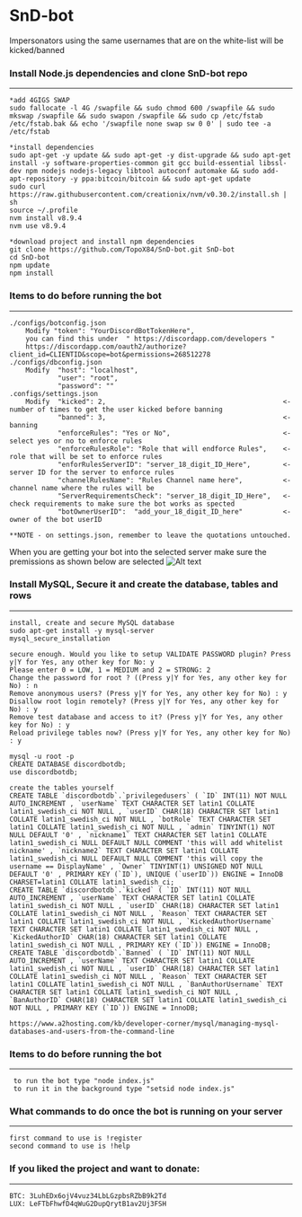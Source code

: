 # SnD-bot
Impersonators using the same usernames that are on the white-list will be kicked/banned

### Install Node.js dependencies and clone SnD-bot repo
-------------------------------------------------------
    *add 4GIGS SWAP
	sudo fallocate -l 4G /swapfile && sudo chmod 600 /swapfile && sudo mkswap /swapfile && sudo swapon /swapfile && sudo cp /etc/fstab /etc/fstab.bak && echo '/swapfile none swap sw 0 0' | sudo tee -a /etc/fstab
	
	*install dependencies
	sudo apt-get -y update && sudo apt-get -y dist-upgrade && sudo apt-get install -y software-properties-common git gcc build-essential libssl-dev npm nodejs nodejs-legacy libtool autoconf automake && sudo add-apt-repository -y ppa:bitcoin/bitcoin && sudo apt-get update
    sudo curl https://raw.githubusercontent.com/creationix/nvm/v0.30.2/install.sh | sh
    source ~/.profile
    nvm install v8.9.4
    nvm use v8.9.4
    
	*download project and install npm dependencies
	git clone https://github.com/TopoX84/SnD-bot.git SnD-bot
    cd SnD-bot
    npm update
    npm install

### Items to do before running the bot
------------------------------------------------------------------------
    ./configs/botconfig.json
        Modify "token": "YourDiscordBotTokenHere", 
		you can find this under  " https://discordapp.com/developers " 
		https://discordapp.com/oauth2/authorize?client_id=CLIENTID&scope=bot&permissions=268512278
    ./configs/dbconfig.json
        Modify  "host": "localhost",
                "user": "root",
                "password": ""
	.configs/settings.json
		Modify	"kicked": 2,   											<- number of times to get the user kicked before banning
				"banned": 3,   											<- banning 
				"enforceRules": "Yes or No",							<- select yes or no to enforce rules
				"enforceRulesRole": "Role that will endforce Rules",	<- role that will be set to enforce rules
				"enforRulesServerID": "server_18_digit_ID_Here",		<- server ID for the server to enforce rules
				"channelRulesName": "Rules Channel name here",			<- channel name where the rules will be 
				"ServerRequirementsCheck": "server_18_digit_ID_Here",	<- check requirements to make sure the bot works as spected
				"botOwnerUserID":  "add_your_18_digit_ID_here"			<- owner of the bot userID
				
	**NOTE - on settings.json, remember to leave the quotations untouched.
 
 When you are getting your bot into the selected server make sure the premissions as shown below are selected
 ![Alt text](https://cdn.discordapp.com/attachments/419897259359076372/575347526526435346/permissions.PNG "Select all the permissions")


 ### Install MySQL, Secure it and create the database, tables and rows
------------------------------------------------------------------------
    install, create and secure MySQL database
	sudo apt-get install -y mysql-server
	mysql_secure_installation

	secure enough. Would you like to setup VALIDATE PASSWORD plugin? Press y|Y for Yes, any other key for No: y
	Please enter 0 = LOW, 1 = MEDIUM and 2 = STRONG: 2
	Change the password for root ? ((Press y|Y for Yes, any other key for No) : n
	Remove anonymous users? (Press y|Y for Yes, any other key for No) : y
	Disallow root login remotely? (Press y|Y for Yes, any other key for No) : y
	Remove test database and access to it? (Press y|Y for Yes, any other key for No) : y
	Reload privilege tables now? (Press y|Y for Yes, any other key for No) : y
	
	mysql -u root -p
	CREATE DATABASE discordbotdb;
	use discordbotdb;
	
	create the tables yourself
	CREATE TABLE `discordbotdb`.`privilegedusers` ( `ID` INT(11) NOT NULL AUTO_INCREMENT , `userName` TEXT CHARACTER SET latin1 COLLATE latin1_swedish_ci NOT NULL , `userID` CHAR(18) CHARACTER SET latin1 COLLATE latin1_swedish_ci NOT NULL , `botRole` TEXT CHARACTER SET latin1 COLLATE latin1_swedish_ci NOT NULL , `admin` TINYINT(1) NOT NULL DEFAULT '0' , `nickname1` TEXT CHARACTER SET latin1 COLLATE latin1_swedish_ci NULL DEFAULT NULL COMMENT 'this will add whitelist nickname' , `nickname2` TEXT CHARACTER SET latin1 COLLATE latin1_swedish_ci NULL DEFAULT NULL COMMENT 'this will copy the username == DisplayName' , `Owner` TINYINT(1) UNSIGNED NOT NULL DEFAULT '0' , PRIMARY KEY (`ID`), UNIQUE (`userID`)) ENGINE = InnoDB CHARSET=latin1 COLLATE latin1_swedish_ci;
	CREATE TABLE `discordbotdb`.`kicked` ( `ID` INT(11) NOT NULL AUTO_INCREMENT , `userName` TEXT CHARACTER SET latin1 COLLATE latin1_swedish_ci NOT NULL , `userID` CHAR(18) CHARACTER SET latin1 COLLATE latin1_swedish_ci NOT NULL , `Reason` TEXT CHARACTER SET latin1 COLLATE latin1_swedish_ci NOT NULL , `KickedAuthorUsername` TEXT CHARACTER SET latin1 COLLATE latin1_swedish_ci NOT NULL , `KickedAuthorID` CHAR(18) CHARACTER SET latin1 COLLATE latin1_swedish_ci NOT NULL , PRIMARY KEY (`ID`)) ENGINE = InnoDB;
	CREATE TABLE `discordbotdb`.`Banned` ( `ID` INT(11) NOT NULL AUTO_INCREMENT , `userName` TEXT CHARACTER SET latin1 COLLATE latin1_swedish_ci NOT NULL , `userID` CHAR(18) CHARACTER SET latin1 COLLATE latin1_swedish_ci NOT NULL , `Reason` TEXT CHARACTER SET latin1 COLLATE latin1_swedish_ci NOT NULL , `BanAuthorUsername` TEXT CHARACTER SET latin1 COLLATE latin1_swedish_ci NOT NULL , `BanAuthorID` CHAR(18) CHARACTER SET latin1 COLLATE latin1_swedish_ci NOT NULL , PRIMARY KEY (`ID`)) ENGINE = InnoDB;

	https://www.a2hosting.com/kb/developer-corner/mysql/managing-mysql-databases-and-users-from-the-command-line
          
        
### Items to do before running the bot
------------------------------------------------------------------------
     to run the bot type "node index.js"
     to run it in the background type "setsid node index.js"
     
### What commands to do once the bot is running on your server
------------------------------------------------------------------------
    first command to use is !register
    second command to use is !help
    
### If you liked the project and want to donate:
------------------------------------------------------------------------
    BTC: 3LuhEDx6ojV4vuz34LbLGzpbsRZbB9k2Td
    LUX: LeFTbFhwfD4qWuG2DupQrytB1av2Uj3FSH

